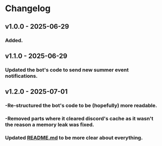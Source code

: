 # Changelog

## v1.0.0 - 2025-06-29
### Added.

## v1.1.0 - 2025-06-29
### Updated the bot's code to send new summer event notifications.

## v1.2.0 - 2025-07-01
### -Re-structured the bot's code to be (hopefully) more readable.
### -Removed parts where it cleared discord's cache as it wasn't the reason a memory leak was fixed.
### Updated [README.md](README.md) to be more clear about everything.
